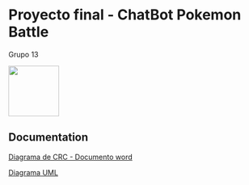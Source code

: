 
# Proyecto final - ChatBot Pokemon Battle

Grupo 13

<img src="https://i.pinimg.com/originals/cb/65/84/cb65844f3256da34ab56b4c773e1fc4d.png" width="100" />


## Documentation

[Diagrama de CRC - Documento word](https://correoucuedu-my.sharepoint.com/:w:/g/personal/constantino_lopez_correo_ucu_edu_uy/EaBbEkjXhjhKp9GzORs6cK4BdVNVZJhkPcsrcyOinupa0w?e=9lNIFy)

[Diagrama UML](https://drive.google.com/file/d/1CIv_ungWv5V5VQIWdwV_QWW4CUZy9oXw/view?usp=sharing)

